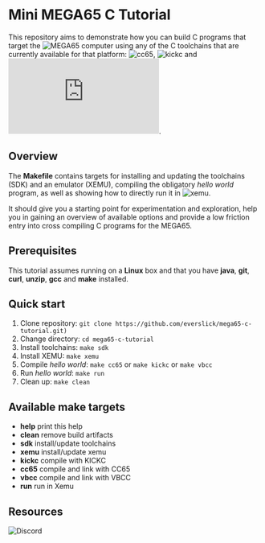 Mini MEGA65 C Tutorial
======================

This repository aims to demonstrate how you can build C programs that target
the ![MEGA65](https://mega65.org/) computer using any of the C toolchains that
are currently available for that platform:
![cc65](https://cc65.github.io/),
![kickc](https://gitlab.com/camelot/kickc) and
![vbcc](http://www.compilers.de/vbcc.html).

Overview
--------

The **Makefile** contains targets for installing and updating the toolchains
(SDK) and an emulator (XEMU), compiling the obligatory *hello world* program,
as well as showing how to directly run it in
![xemu](https://github.com/lgblgblgb/xemu).

It should give you a starting point for experimentation and exploration, help
you in gaining an overview of available options and provide a low friction
entry into cross compiling C programs for the MEGA65.

Prerequisites
-------------

This tutorial assumes running on a **Linux** box and that you have **java**,
**git**, **curl**, **unzip**, **gcc** and **make** installed.

Quick start
-----------

1) Clone repository: `git clone https://github.com/everslick/mega65-c-tutorial.git)`
2) Change directory: `cd mega65-c-tutorial`
3) Install toolchains: `make sdk`
4) Install XEMU: `make xemu`
5) Compile *hello world*: `make cc65` or `make kickc` or `make vbcc`
6) Run *hello world*: `make run`
7) Clean up: `make clean`

Available make targets
----------------------

* **help**   print this help
* **clean**  remove build artifacts
* **sdk**    install/update toolchains
* **xemu**   install/update xemu
* **kickc**  compile with KICKC
* **cc65**   compile and link with CC65
* **vbcc**   compile and link with VBCC
* **run**    run in Xemu

Resources
---------

![Discord](https://discord.com/channels/719326990221574164/782757495180361778)

